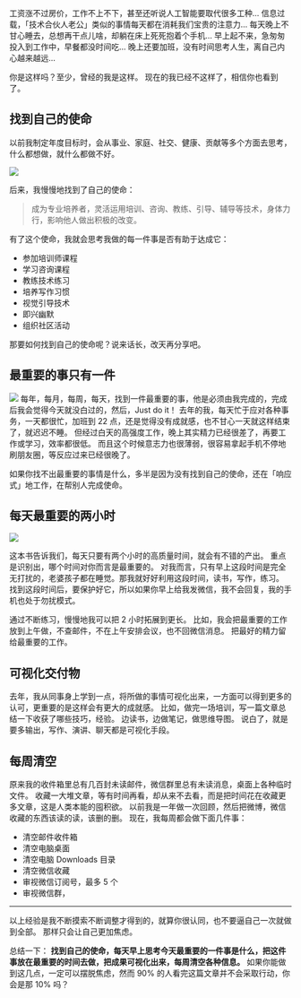 工资涨不过房价，工作不上不下，甚至还听说人工智能要取代很多工种...
信息过载，「技术合伙人老公」类似的事情每天都在消耗我们宝贵的注意力...
每天晚上不甘心睡去，总想再干点儿啥，却躺在床上死死抱着个手机...
早上起不来，急匆匆投入到工作中，早餐都没时间吃...
晚上还要加班，没有时间思考人生，离自己内心越来越远...

你是这样吗？至少，曾经的我是这样。
现在的我已经不这样了，相信你也看到了。

## 找到自己的使命
以前我制定年度目标时，会从事业、家庭、社交、健康、贡献等多个方面去思考，什么都想做，就什么都做不好。

![](./_image/2017-03-01-08-40-37.jpg)

后来，我慢慢地找到了自己的使命：
>成为专业培养者，灵活运用培训、咨询、教练、引导、辅导等技术，身体力行，影响他人做出积极的改变。

有了这个使命，我就会思考我做的每一件事是否有助于达成它：
* 参加培训师课程
* 学习咨询课程
* 教练技术练习
* 培养写作习惯
* 视觉引导技术
* 即兴幽默
* 组织社区活动

那要如何找到自己的使命呢？说来话长，改天再分享吧。

## 最重要的事只有一件
![](./_image/2017-03-01-08-44-27.jpg)
每年，每月，每周，每天，找到一件最重要的事，他是必须由我完成的，完成后我会觉得今天就没白过的，然后，Just do it！
去年的我，每天忙于应对各种事务，一天都很忙，加班到 22 点，还是觉得没有成就感，也不甘心一天就这样结束了，就迟迟不睡。
但经过白天的高强度工作，晚上其实精力已经很差了，再要工作或学习，效率都很低。
而且这个时候意志力也很薄弱，很容易拿起手机不停地刷朋友圈，等反应过来已经很晚了。

如果你找不出最重要的事情是什么，多半是因为没有找到自己的使命，还在「响应式」地工作，在帮别人完成使命。

## 每天最重要的两小时

![](./_image/2017-03-01-08-45-34.jpg)

这本书告诉我们，每天只要有两个小时的高质量时间，就会有不错的产出。
重点是识别出，哪个时间对你而言是最重要的。
对我而言，只有早上这段时间是完全无打扰的，老婆孩子都在睡觉。那我就好好利用这段时间，读书，写作，练习。
找到这段时间后，要保护好它，所以如果你早上给我发微信，我不会回复，我的手机也处于勿扰模式。

通过不断练习，慢慢地我可以把 2 小时拓展到更长。
比如，我会把最重要的工作放到上午做，不查邮件，不在上午安排会议，也不回微信消息。
把最好的精力留给最重要的工作。

## 可视化交付物
去年，我从同事身上学到一点，将所做的事情可视化出来，一方面可以得到更多的认可，更重要的是这样会有更大的成就感。
比如，做完一场培训，写一篇文章总结一下收获了哪些技巧，经验。
边读书，边做笔记，做思维导图。
说白了，就是要多输出，写作、演讲、聊天都是可视化手段。

## 每周清空
原来我的收件箱里总有几百封未读邮件，微信群里总有未读消息，桌面上各种临时文件。
收藏一大堆文章，等有时间再看，却从来不去看，而是把时间花在收藏更多文章，这是人类本能的囤积欲。
以前我是一年做一次回顾，然后把微博，微信收藏的东西该读的读，该删的删。
现在，我每周都会做下面几件事：
* 清空邮件收件箱 
* 清空电脑桌面
* 清空电脑 Downloads 目录
* 清空微信收藏
* 审视微信订阅号，最多 5 个
* 审视微信群，

---
以上经验是我不断摸索不断调整才得到的，就算你很认同，也不要逼自己一次就做到全部。
那样只会让自己更加焦虑。

总结一下：
**找到自己的使命，每天早上思考今天最重要的一件事是什么，把这件事放在最重要的时间去做，把成果可视化出来，每周清空各种信息。**
如果你能做到这几点，一定可以摆脱焦虑，然而 90% 的人看完这篇文章并不会采取行动，你会是那 10% 吗？
